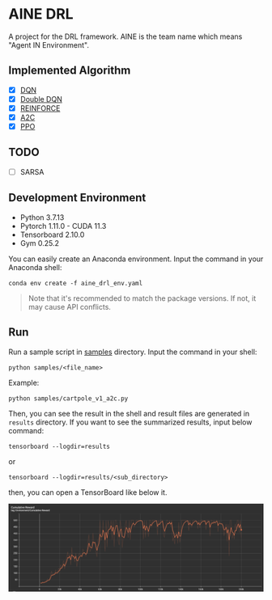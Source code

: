 # AINE DRL

A project for the DRL framework. AINE is the team name which means "Agent IN Environment".

## Implemented Algorithm

- [x] [DQN](aine_drl/agent/dqn.py)
- [x] [Double DQN](aine_drl/agent/dqn.py)
- [x] [REINFORCE](aine_drl/agent/reinforce.py)
- [x] [A2C](aine_drl/agent/a2c.py)
- [x] [PPO](aine_drl/agent/ppo.py)

## TODO

- [ ] SARSA

## Development Environment

* Python 3.7.13
* Pytorch 1.11.0 - CUDA 11.3
* Tensorboard 2.10.0
* Gym 0.25.2

You can easily create an Anaconda environment. Input the command in your Anaconda shell:

```
conda env create -f aine_drl_env.yaml
```

> Note that it's recommended to match the package versions. If not, it may cause API conflicts.

## Run

Run a sample script in [samples](samples/) directory. Input the command in your shell:

```
python samples/<file_name>
```

Example:

```
python samples/cartpole_v1_a2c.py
```

Then, you can see the result in the shell and result files are generated in `results` directory. If you want to see the summarized results, input below command:

```
tensorboard --logdir=results
```

or

```
tensorboard --logdir=results/<sub_directory>
```

then, you can open a TensorBoard like below it.

![](images/cartpole-v1-reinforce-cumulative-reward-graph.png) 
